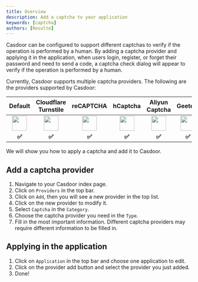 ```yaml
---
title: Overview
description: Add a captcha to your application
keywords: [captcha]
authors: [Resulte]
---
```


Casdoor can be configured to support different captchas to verify if the operation is performed by a human. By adding a captcha provider and applying it in the application, when users login, register, or forget their password and need to send a code, a captcha check dialog will appear to verify if the operation is performed by a human.

Currently, Casdoor supports multiple captcha providers. The following are the providers supported by Casdoor:

|                         **Default**                          |                     Cloudflare Turnstile                     |                        **reCAPTCHA**                         |                         **hCaptcha**                         |                      **Aliyun Captcha**                      |                                  Geetest                                   |
| :----------------------------------------------------------: | :----------------------------------------------------------: | :----------------------------------------------------------: | :----------------------------------------------------------: | :----------------------------------------------------------: |:--------------------------------------------------------------------------:|
| <img src="https://cdn.casbin.org/img/social_default.png" width="40"></img> | <img src="https://cdn.casbin.org/img/social_cloudflare.png" width="40"></img> | <img src="https://cdn.casbin.org/img/social_recaptcha.png" width="40"></img> | <img src="https://cdn.casbin.org/img/social_hcaptcha.png" width="40"></img> | <img src="https://cdn.casbin.org/img/social_aliyun.png" width="40"></img> | <img src="https://cdn.casbin.org/img/social_geetest.png" width="40"></img> |
|                            **✅**                             |                            **✅**                             |                            **✅**                             |                            **✅**                             |                            **✅**                             |                                   **✅**                                    |

We will show you how to apply a captcha and add it to Casdoor.

## Add a captcha provider

1. Navigate to your Casdoor index page.
2. Click on `Providers` in the top bar.
3. Click on `Add`, then you will see a new provider in the top list.
4. Click on the new provider to modify it.
5. Select `Captcha` in the `Category`.
6. Choose the captcha provider you need in the `Type`.
7. Fill in the most important information. Different captcha providers may require different information to be filled in.

## Applying in the application

1. Click on `Application` in the top bar and choose one application to edit.
2. Click on the provider add button and select the provider you just added.
3. Done!
